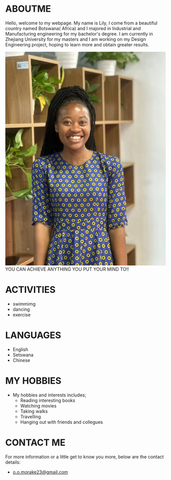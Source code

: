 # ABOUTME
Hello, welcome to my webpage. My name is Lily, I come from a beautiful country named Botswana( Africa) and I majored in Industrial and Manufacturing engineering for my bachelor's degree. I am currently in Zhejiang University for my masters and I am working on my Design Engineering project, hoping to learn more and obtain greater results. 

![](https://github.com/LilyMorake/ABOUTME/blob/main/img3/LILYMOR.jpg)
                          YOU CAN ACHIEVE ANYTHING YOU PUT YOUR MIND TO!!

# ACTIVITIES
+ swimmimg
+ dancing
+ exercise

# LANGUAGES
- English
- Setswana
- Chinese
# MY HOBBIES
* My hobbies and interests includes;
  *  Reading interesting books
  *  Watching movies
  *  Taking walks
  *  Travelling
  *  Hanging out with friends and collegues
# CONTACT ME
For more information or a little get to know you more, below are the contact details:
 * o.o.morake23@gmail.com



